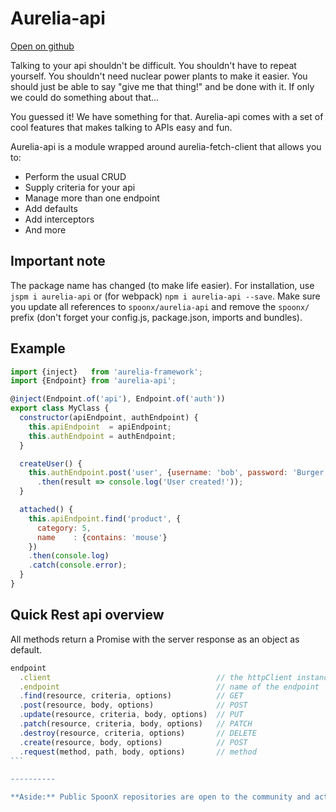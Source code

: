 # Aurelia-api

[Open on github](https://github.com/SpoonX/aurelia-api)

Talking to your api shouldn't be difficult. You shouldn't have to repeat yourself. You shouldn't need nuclear power plants to make it easier. You should just be able to say "give me that thing!" and be done with it. If only we could do something about that...

You guessed it! We have something for that. Aurelia-api comes with a set of cool features that makes talking to APIs easy and fun.

Aurelia-api is a module wrapped around aurelia-fetch-client that allows you to:

* Perform the usual CRUD
* Supply criteria for your api
* Manage more than one endpoint
* Add defaults
* Add interceptors
* And more

## Important note

The package name has changed (to make life easier). For installation, use `jspm i aurelia-api` or (for webpack) `npm i aurelia-api --save`. Make sure you update all references to `spoonx/aurelia-api` and remove the `spoonx/` prefix (don't forget your config.js, package.json, imports and bundles).

## Example

```js
import {inject}   from 'aurelia-framework';
import {Endpoint} from 'aurelia-api';

@inject(Endpoint.of('api'), Endpoint.of('auth'))
export class MyClass {
  constructor(apiEndpoint, authEndpoint) {
    this.apiEndpoint  = apiEndpoint;
    this.authEndpoint = authEndpoint;
  }

  createUser() {
    this.authEndpoint.post('user', {username: 'bob', password: 'Burger'})
      .then(result => console.log('User created!'));
  }

  attached() {
    this.apiEndpoint.find('product', {
      category: 5,
      name    : {contains: 'mouse'}
    })
    .then(console.log)
    .catch(console.error);
  }
}
```

## Quick Rest api overview

All methods return a Promise with the server response as an object as default.

````js
endpoint
  .client                                     // the httpClient instance
  .endpoint                                   // name of the endpoint
  .find(resource, criteria, options)          // GET
  .post(resource, body, options)              // POST
  .update(resource, criteria, body, options)  // PUT
  .patch(resource, criteria, body, options)   // PATCH
  .destroy(resource, criteria, options)       // DELETE
  .create(resource, body, options)            // POST
  .request(method, path, body, options)       // method
```

----------

**Aside:** Public SpoonX repositories are open to the community and actively maintained and used by the SpoonX company. They follow a strict deploy cycle with reviews and follow semantic versioning. This ensures code quality control and long term commitment.
